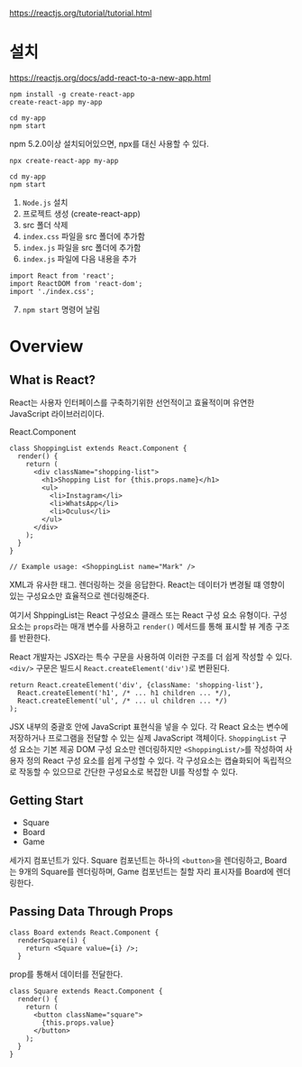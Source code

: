 https://reactjs.org/tutorial/tutorial.html

# 설치

https://reactjs.org/docs/add-react-to-a-new-app.html

```
npm install -g create-react-app
create-react-app my-app

cd my-app
npm start
```
npm 5.2.0이상 설치되어있으면, npx를 대신 사용할 수 있다.
```
npx create-react-app my-app

cd my-app
npm start
```

1. `Node.js` 설치
2. 프로젝트 생성 (create-react-app)
3. src 폴더 삭제
4. `index.css` 파일을 src 폴더에 추가함
5. `index.js` 파일을 src 폴더에 추가함
6. `index.js` 파일에 다음 내용을 추가
```
import React from 'react';
import ReactDOM from 'react-dom';
import './index.css';
```
7. `npm start` 명령어 날림

# Overview

## What is React?
React는 사용자 인터페이스를 구축하기위한 선언적이고 효율적이며 유연한 JavaScript 라이브러리이다.

React.Component
```
class ShoppingList extends React.Component {
  render() {
    return (
      <div className="shopping-list">
        <h1>Shopping List for {this.props.name}</h1>
        <ul>
          <li>Instagram</li>
          <li>WhatsApp</li>
          <li>Oculus</li>
        </ul>
      </div>
    );
  }
}

// Example usage: <ShoppingList name="Mark" />
```
XML과 유사한 태그. 렌더링하는 것을 응답한다. React는 데이터가 변경될 떄 영향이 있는 구성요소만 효율적으로 렌더링해준다.

여기서 ShppingList는 React 구성요소 클래스 또는 React 구성 요소 유형이다. 구성요소는 `props`라는 매개 변수를 사용하고 `render()` 메서드를 통해 표시할 뷰 계층 구조를 반환한다.

React 개발자는 JSX라는 특수 구문을 사용하여 이러한 구조를 더 쉽게 작성할 수 있다. `<div/>` 구문은 빌드시 `React.createElement('div')`로 변환된다.

```
return React.createElement('div', {className: 'shopping-list'},
  React.createElement('h1', /* ... h1 children ... */),
  React.createElement('ul', /* ... ul children ... */)
);
```

JSX 내부의 중괄호 안에 JavaScript 표현식을 넣을 수 있다. 각 React 요소는 변수에 저장하거나 프로그램을 전달할 수 있는 실제 JavaScript 객체이다.
`ShoppingList` 구성 요소는 기본 제공 DOM 구성 요소만 렌더링하지만 `<ShoppingList/>`를 작성하여 사용자 정의 React 구성 요소를 쉽게 구성할 수 있다. 각 구성요소는 캡슐화되어 독립적으로 작동할 수 있으므로 간단한 구성요소로 복잡한 UI를 작성할 수 있다.

## Getting Start

* Square
* Board
* Game

세가지 컴포넌트가 있다. Square 컴포넌트는 하나의 `<button>`을 렌더링하고, Board는 9개의 Square를 렌더링하며, Game 컴포넌트는 칠할 자리 표시자를 Board에 렌더링한다.

## Passing Data Through Props

```
class Board extends React.Component {
  renderSquare(i) {
    return <Square value={i} />;
  }
```
prop를 통해서 데이터를 전달한다.
```
class Square extends React.Component {
  render() {
    return (
      <button className="square">
        {this.props.value}
      </button>
    );
  }
}
```